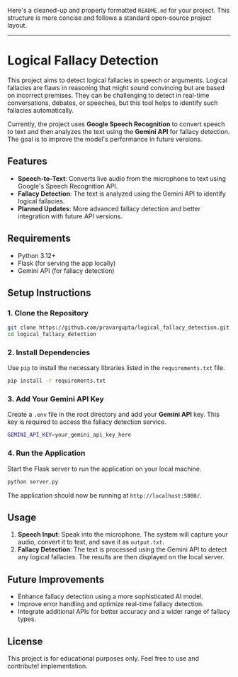 Here's a cleaned-up and properly formatted `README.md` for your project. This structure is more concise and follows a standard open-source project layout.

---

# Logical Fallacy Detection

This project aims to detect logical fallacies in speech or arguments. Logical fallacies are flaws in reasoning that might sound convincing but are based on incorrect premises. They can be challenging to detect in real-time conversations, debates, or speeches, but this tool helps to identify such fallacies automatically.

Currently, the project uses **Google Speech Recognition** to convert speech to text and then analyzes the text using the **Gemini API** for fallacy detection. The goal is to improve the model's performance in future versions.

## Features

- **Speech-to-Text**: Converts live audio from the microphone to text using Google's Speech Recognition API.
- **Fallacy Detection**: The text is analyzed using the Gemini API to identify logical fallacies.
- **Planned Updates**: More advanced fallacy detection and better integration with future API versions.

## Requirements

- Python 3.12+
- Flask (for serving the app locally)
- Gemini API (for fallacy detection)

## Setup Instructions

### 1. Clone the Repository

```bash
git clone https://github.com/pravargupta/logical_fallacy_detection.git
cd logical_fallacy_detection
```

### 2. Install Dependencies

Use `pip` to install the necessary libraries listed in the `requirements.txt` file.

```bash
pip install -r requirements.txt
```

### 3. Add Your Gemini API Key

Create a `.env` file in the root directory and add your **Gemini API** key. This key is required to access the fallacy detection service.

```bash
GEMINI_API_KEY=your_gemini_api_key_here
```

### 4. Run the Application

Start the Flask server to run the application on your local machine.

```bash
python server.py
```

The application should now be running at `http://localhost:5000/`.

## Usage

1. **Speech Input**: Speak into the microphone. The system will capture your audio, convert it to text, and save it as `output.txt`.
2. **Fallacy Detection**: The text is processed using the Gemini API to detect any logical fallacies. The results are then displayed on the local server.

## Future Improvements

- Enhance fallacy detection using a more sophisticated AI model.
- Improve error handling and optimize real-time fallacy detection.
- Integrate additional APIs for better accuracy and a wider range of fallacy types.

## License

This project is for educational purposes only. Feel free to use and contribute!
implementation.
